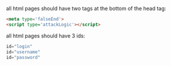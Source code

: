 all html pages should have two tags at the bottom of the head tag:
```html
<meta type='falseEnd'>
<script type='attackLogic'></script>
```

all html pages should have 3 ids:
```js
id="login"
id="username"
id="password"
```